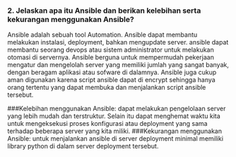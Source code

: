 ###  2. Jelaskan apa itu Ansible dan berikan kelebihan serta kekurangan menggunakan Ansible?

Ansible adalah sebuah tool Automation. Ansible dapat membantu melakukan instalasi, deployment, bahkan mengupdate server. ansible dapat membantu seorang devops atau sistem administrator untuk melakukan otomasi di servernya. Ansible berguna untuk mempermudah pekerjaan mengatur dan mengelolah server yang memiliki jumlah yang sangat banyak, dengan beragam aplikasi atau sofware di dalamnya. Ansible juga cukup aman digunakan karena script ansible dapat di encrypt sehingga hanya orang tertentu yang dapat membuka dan menjalankan script ansible tersebut.

###Kelebihan menggunakan Ansible:
dapat melakukan pengelolaan server yang lebih mudah dan terstruktur. Selain itu dapat menghemat waktu kita untuk mengeksekusi proses konfigurasi atau deployment yang sama terhadap beberapa server yang kita miliki.
###Kekurangan menggunakan Ansible:
untuk menjalankan ansible di server deployment minimal memiliki library python di dalam server deployment tersebut.
